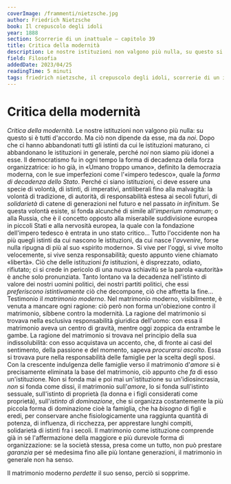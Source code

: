 ```yaml
---
coverImage: /frammenti/nietzsche.jpg
author: Friedrich Nietzsche
book: Il crepuscolo degli idoli
year: 1888 
section: Scorrerie di un inattuale — capitolo 39 
title: Critica della modernità
description: Le nostre istituzioni non valgono più nulla, su questo si è tutti d'accordo. Ma ciò non dipende da esse, ma da noi. Dopo che ci hanno abbandonati tutti gli istinti da cui le istituzioni maturano, ci abbandonano le istituzioni in generale, perché noi non siamo più idonei a esse. 
field: Filosofia 
addedDate: 2023/04/25
readingTime: 5 minuti
tags: friedrich nietzsche, il crepuscolo degli idoli, scorrerie di un inattuale, critica della modernità, modernita, filosofia, società, matrimonio, 1888, germania
---
```


# Critica della modernità

*Critica della modernità*. Le nostre istituzioni non valgono più nulla: su questo si è tutti d'accordo. Ma ciò non dipende da esse, ma da *noi*. Dopo che ci hanno abbandonati tutti gli istinti da cui le istituzioni maturano, ci abbandonano le istituzioni in generale, perché *noi* non siamo più idonei a esse. Il democratismo fu in ogni tempo la forma di decadenza della forza organizzatrice: io ho già, in &laquo;Umano troppo umano&raquo;, definito la democrazia moderna, con le sue imperfezioni come l'&laquo;impero tedesco&raquo;, quale la *forma di decadenza dello Stato*. Perché ci siano istituzioni, ci deve essere una specie di volontà, di istinti, di imperativi, antiliberali fino alla malvagità: la volontà di tradizione, di autorità, di responsabilità estesa ai secoli futuri, di *solidarietà* di catene di generazioni nel futuro e nel passato *in infinitum*. Se questa volontà esiste, si fonda alcunché di simile all'*imperium romanum*; o alla Russia, che è il concetto opposto alla miserabile suddivisione europea in piccoli Stati e alla nervosità europea, la quale con la fondazione dell'impero tedesco è entrata in uno stato critico... Tutto l'occidente non ha più quegli istinti da cui nascono le istituzioni, da cui nasce l'*avvenire*, forse nulla ripugna di più al suo &laquo;spirito moderno&raquo;. Si vive per l'oggi, si vive molto velocemente, si vive senza responsabilità; questo appunto viene chiamato &laquo;libertà&raquo;. Ciò che delle istituzioni *fa* istituzioni, è disprezzato, odiato, rifiutato; ci si crede in pericolo di una nuova schiavitù se la parola &laquo;autorità&raquo; è anche solo pronunziata. Tanto lontano va la decadenza nell'istinto di valore dei nostri uomini politici, dei nostri partiti politici, che essi *preferiscono istintivamente* ciò che decompone, ciò che affretta la fine... Testimonio il *matrimonio moderno*. Nel matrimonio moderno, visibilmente, è venuta a mancare ogni ragione: ciò però non forma un'obiezione contro il matrimonio, sibbene contro la modernità. La ragione del matrimonio si trovava nella esclusiva responsabilità giuridica dell'uomo: con essa il matrimonio aveva un centro di gravità, mentre oggi zoppica da entrambe le gambe. La ragione del matrimonio si trovava nel principio della sua indissolubilità: con esso acquistava un accento, che, di fronte ai casi del sentimento, della passione e del momento, sapeva *procurarsi ascolto*. Essa si trovava pure nella responsabilità delle famiglie per la scelta degli sposi. Con la crescente indulgenza delle famiglie verso il matrimonio d'*amore* si è precisamente eliminata la base del matrimonio, ciò appunto che *fa* di esso un'istituzione. Non si fonda mai e poi mai un'istituzione su un'idiosincrasia, *non* si fonda come dissi, il matrimonio sull'*amore*, lo si fonda sull'istinto sessuale, sull'istinto di proprietà (la donna e i figli considerati come proprietà), sull'*istinto di dominazione*, che si organizza costantemente la più piccola forma di dominazione cioè la famiglia, che ha *bisogno* di figli e eredi, per conservare anche fisiologicamente una raggiunta quantità di potenza, di influenza, di ricchezza, per apprestare lunghi compiti, solidarietà di istinti fra i secoli. Il matrimonio come istituzione comprende già in sé l'affermazione della maggiore e più durevole forma di organizzazione: se la società stessa, presa come un tutto, non può prestare *garanzia* per sé medesima fino alle più lontane generazioni, il matrimonio in generale non ha senso.

Il matrimonio moderno *perdette* il suo senso, perciò si sopprime.
